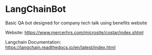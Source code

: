 # LangChainBot
Basic QA bot designed for company tech talk using benefits website

Website: https://www.mercerhrs.com/microsite/costar/index.shtml

Langchain Documentation: https://langchain.readthedocs.io/en/latest/index.html
